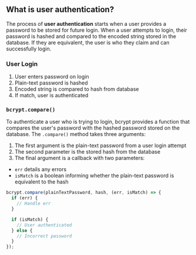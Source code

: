 ## What is user authentication?

The process of **user authentication** starts when a user provides a password to be stored for future login. When a user attempts to login, their password is hashed and compared to the encoded string stored in the database. If they are equivalent, the user is who they claim and can successfully login.

### User Login

1. User enters password on login
1. Plain-text password is hashed
1. Encoded string is compared to hash from database
1. If match, user is authenticated

### `bcrypt.compare()`

To authenticate a user who is trying to login, bcrypt provides a function that compares the user's password with the hashed password stored on the database. The `.compare()` method takes three arguments:

1. The first argument is the plain-text password from a user login attempt
1. The second parameter is the stored hash from the database
1. The final argument is a callback with two parameters:
  - `err` details any errors
  - `isMatch` is a boolean informing whether the plain-text password is equivalent to the hash

```JavaScript
bcrypt.compare(plainTextPassword, hash, (err, isMatch) => {
  if (err) {
    // Handle err
  }

  if (isMatch) {
    // User authenticated
  } else {
    // Incorrect password
  }
});
```
